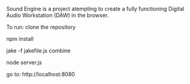 Sound Engine is a project atempting to create a fully functioning Digital Audio Workstation (DAW) in the browser.

To run:
clone the repository

npm install

jake -f jakefile.js combine

node server.js

go to: http://localhost:8080
